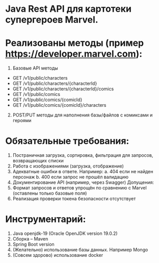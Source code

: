 # Java Rest API для картотеки супергероев Marvel.

Реализованы методы (пример https://developer.marvel.com):
=

1)	Базовые API методы 
+	GET /v1/public/characters 
+	GET /v1/public/characters/{characterId}
+	GET /v1/public/characters/{characterId}/comics
+	GET /v1/public/comics
+	GET /v1/public/comics/{comicId}
+	GET /v1/public/comics/{comicId}/characters
  
2)	POST/PUT методы для наполнения базы/файлов c комиксами и героями
   
Обязательные требования:
=

1)	Постраничная загрузка, сортировка, фильтрация для запросов, возвращающих списки
2)	Работа с изображениями (загрузка, отображение)
3)	Адекватные ошибки в ответе. Например:
a.	404 если не найден персонаж
b.	400 если запрос не прошёл валидацию
4)	Документирование API (например, через Swagger)
Допущения:
1)	Формат запросов и ответов упрощён по сравнению с Marvel (оставлены только базовые поля)
2)	Реализация проверки токена безопасности отсутствует
   
Инструментарий:
=
1.	Java openjdk-19 (Oracle OpenJDK version 19.0.2)
2.	Сборка – Maven
3.	Spring Boot version
5.	(Желательно) использование базы данных. Например Mongo
6.	(Совсем здорово) использование docker
